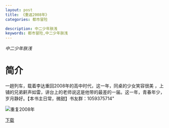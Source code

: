 ```yaml
---
layout: post
title: 《重返2008年》
categories: 都市冒险

description: 中二少年肤浅
keywords: 都市冒险,中二少年肤浅
---
```

*中二少年肤浅*
# 简介
一趟列车，载着李达重回2008年的高中时代，这一年，同桌的少女笑容很美 
，上铺的兄弟鼾声如雷，讲台上的老师说这是他带的最差的一届。这一年，青春年少，岁月静好。【本书主日常，微甜】书友群：1059375714"      

![重复2008年](https://cdn.jsdelivr.net/gh/YYbooks0/yybooks0img@master/bookscover2/重复2008年.jpg)

[下载](https://link.jscdn.cn/1drv/aHR0cHM6Ly8xZHJ2Lm1zL3QvcyFBaGU2R2dNWmVFb2poVnhpNi02bkdiZjBGLTZnP2U9Q2FDS3pS.txt)
